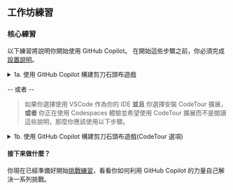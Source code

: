 ## 工作坊練習
### 核心練習

以下練習將説明你開始使用 GitHub Copilot。 在開始這些步驟之前，你必須完成[設置說明](<./1. setup.md>)。

<details>
<summary>1a. 使用 GitHub Copilot 構建剪刀石頭布遊戲</summary>

### 逐步指導

1. 確保你可以在 **資源管理器檢視** 中看到檔。 如果沒有，點擊編輯器左側邊欄的 **資源管理器檢視圖示**。

<img width="398" alt="代碼資源管理器視圖" src="../../assets/Code Explorer View.png">
<img width="398" alt="代码资源管理器视图" src="../../assets/Code Explorer View.png">

2. 如果 '''main.py''' 檔還沒有在編輯器中打開，那麼打開它。
3. 讓我們首先添加以下註釋，為我們即將編寫的程式碼提供一些上下文：
'''# 編寫一個剪刀，石頭，布遊戲''' ：leftwards_arrow_with_hook：

4. 在下一行，我們將通過輸入以下內容來提示 GitHub Copilot 為我們建議代碼：

'''# 導入隨機模組''' ：leftwards_arrow_with_hook：

5. 當你在輸入上述註釋后按下 **Enter** 鍵，GitHub Copilot 將為你提供一些代碼建議。 通過按 **TAB** 鍵然後再按 **Enter** 鍵來選擇第一個建議。

<img width="529" alt="Copilot 建議 - 導入隨機" src="../../assets/Copilot Suggestion - Import Random.png">

6. 現在，我們將通過輸入以下內容來提示 GitHub Copilot 為我們建議代碼：

'''# 定義處理所有邏輯的主函數''' ：leftwards_arrow_with_hook：

7. 當你在輸入上述註釋后按下 **Enter** 鍵，GitHub Copilot 將再次為你提供一些程式碼建議。 通過按 **TAB** 鍵然後再按 **Enter** 鍵來選擇第一個建議。
8. **稍微暫停一下**，讓 Copilot 為你創建多達 10 個建議。 你應該看到編輯器右下角的 Copilot 圖示在旋轉。 當 Copilot 顯示第一個建議時，我們將通過按 **CTRL + ENTER** 來打開 GitHub Copilot 建議面板。 
9. 流覽 GitHub Copilot 提供的建議清單，並選擇看起來最適合我們的剪刀，石頭，布遊戲的那個。 當你看到你想要的建議時，點擊 **接受解決方案**，將該代碼片段插入到你的代碼檔中。

<img width="906" alt="Copilot Suggestion - Accept Solution" src="../../assets/Copilot Suggestion - Accept Solution.png">

10. 在最後一個片段的下一行，讓我們提示 GitHub Copilot 為我們建議最後一行代碼，通過輸入以下內容：

'''# 調用主函數''' ：leftwards_arrow_with_hook：

11. 當你在輸入上述註釋后按下 Enter 鍵，GitHub Copilot 將為你提供一些程式碼建議。 通過按 TAB 鍵然後再按 Enter 鍵來選擇第一個建議。

<img width="498" alt="Copilot Suggestion - def main" src="../../assets/Copilot Suggestion - def main.png">

**現在我們準備看看這段程式碼是否可以執行** ：thumbsup：

> **注意：** 要執行 Python 程式碼，你需要在你的電腦上安裝 Python。

13. 在你的 Codespace 的終端視窗中，輸入以下命令並按 **Enter** 鍵來執行程式碼：

```python3 main.py``` :leftwards_arrow_with_hook:

以下是完成的遊戲可能的樣子。

<img width="645" alt="Running the game" src="../../assets/Running the game.png">

---

>希望你的剪刀，石頭，布遊戲能夠正常運行！請記住，GitHub Copilot 是基於概率的，所以你可能得到的代碼建議並不會和我們得到的完全一樣。 如果你對建議不滿意，你可以隨時按 **CTRL + Z** 撤銷更改並重試。

你現在已經準備好開始[挑戰練習](<./3. challenge exercises.md>)，看看你如何利用 GitHub Copilot 的力量自己解決一系列挑戰。

======================== 練習結束 ========================

</details>

-- 或者 -- 
>如果你選擇使用 VSCode 作為你的 IDE **並且** 你選擇安裝 CodeTour 擴展，**或者** 你正在使用 Codespaces 體驗並希望使用 CodeTour 擴展而不是閱讀這些說明，那麼你應該使用以下步驟。

<details>

<summary>1b. 使用 GitHub Copilot 構建剪刀石頭布遊戲(CodeTour 選項)</summary>

### 開始 CodeTour

1. 確保你可以在 **資源管理器檢視** 中看到檔。 如果沒有，點擊編輯器左側邊欄的 **資源管理器檢視圖示**。

<img width="398" alt="代碼資源管理器視圖" src="../../assets/Code Explorer View.png">

2. 在資源管理器檢視面板的底部，點擊 **CodeTour** 來展開 CodeTour 面板。

<img width="427" alt="展開 CodeTour 面板" src="../../assets/Expand CodeTour panel.png">

3. 在 CodeTour 面板中，按下 「**播放按鈕**」 來開始導覽。

4. 你的 CodeTour 將開始！按照主代碼視窗中 CodeTour 的步驟來學習如何使用 GitHub Copilot。

<img width="674" alt="CodeTour 開始" src="../../assets/CodeTour Starts.png">

5. 當你完成每一步后，點擊 **下一步** 按鈕來移動到 CodeTour 的下一步。

<img width="674" alt="CodeTour 導航" src="../../assets/CodeTour Navigation.png">

6. 通過 CodeTour 的每一步來完成這個練習。
</details>

#### 接下來做什麼？
你現在已經準備好開始[挑戰練習](<./3. challenge exercises.md>)，看看你如何利用 GitHub Copilot 的力量自己解決一系列挑戰。
